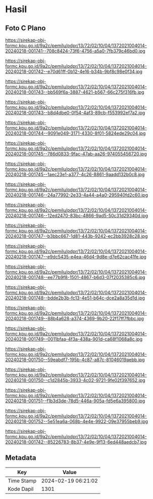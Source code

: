# Hasil

## Foto C Plano

https://sirekap-obj-formc.kpu.go.id/9a2c/pemilu/pdpr/13/72/02/10/04/1372021004014-20240218-001741--708c8424-73f6-4756-a5a0-7fb379c46bd0.jpg

https://sirekap-obj-formc.kpu.go.id/9a2c/pemilu/pdpr/13/72/02/10/04/1372021004014-20240218-001742--e70d61ff-0b12-4e16-b34b-9bf8c98e0f34.jpg

https://sirekap-obj-formc.kpu.go.id/9a2c/pemilu/pdpr/13/72/02/10/04/1372021004014-20240218-001743--bb569f6a-3887-4621-b567-66c275f316fb.jpg

https://sirekap-obj-formc.kpu.go.id/9a2c/pemilu/pdpr/13/72/02/10/04/1372021004014-20240218-001743--b8d4dbe0-0f54-4af3-89cb-f553992ef7a2.jpg

https://sirekap-obj-formc.kpu.go.id/9a2c/pemilu/pdpr/13/72/02/10/04/1372021004014-20240218-001744--9091e049-3171-4330-8f01-5824ede29c04.jpg

https://sirekap-obj-formc.kpu.go.id/9a2c/pemilu/pdpr/13/72/02/10/04/1372021004014-20240218-001745--786d0833-9fac-47ab-aa26-974055456720.jpg

https://sirekap-obj-formc.kpu.go.id/9a2c/pemilu/pdpr/13/72/02/10/04/1372021004014-20240218-001745--1aec23e1-a377-4c26-8861-9aadd132b0c8.jpg

https://sirekap-obj-formc.kpu.go.id/9a2c/pemilu/pdpr/13/72/02/10/04/1372021004014-20240218-001746--24a77992-2e33-4a44-a4a0-295940fd2c60.jpg

https://sirekap-obj-formc.kpu.go.id/9a2c/pemilu/pdpr/13/72/02/10/04/1372021004014-20240218-001746--12ed2470-83bc-4866-9ad5-50c31d29340d.jpg

https://sirekap-obj-formc.kpu.go.id/9a2c/pemilu/pdpr/13/72/02/10/04/1372021004014-20240218-001747--b3bbc667-1d81-443b-9242-ec2bb3928c28.jpg

https://sirekap-obj-formc.kpu.go.id/9a2c/pemilu/pdpr/13/72/02/10/04/1372021004014-20240218-001747--e9dc5435-e4ea-46d4-9d8e-d7e62cac41fe.jpg

https://sirekap-obj-formc.kpu.go.id/9a2c/pemilu/pdpr/13/72/02/10/04/1372021004014-20240218-001748--ee77b9f8-1501-4867-b6d3-07f2035385c6.jpg

https://sirekap-obj-formc.kpu.go.id/9a2c/pemilu/pdpr/13/72/02/10/04/1372021004014-20240218-001748--bdde2b3b-fc13-4e51-b64c-dce2a8a35d1d.jpg

https://sirekap-obj-formc.kpu.go.id/9a2c/pemilu/pdpr/13/72/02/10/04/1372021004014-20240218-001749--88b4a628-a374-4369-9b20-22f17ff7fbbc.jpg

https://sirekap-obj-formc.kpu.go.id/9a2c/pemilu/pdpr/13/72/02/10/04/1372021004014-20240218-001749--0011bfaa-4f3a-438a-901d-ca68f1068a8c.jpg

https://sirekap-obj-formc.kpu.go.id/9a2c/pemilu/pdpr/13/72/02/10/04/1372021004014-20240218-001750--59eabdf7-195b-4c87-a87c-81046019aebb.jpg

https://sirekap-obj-formc.kpu.go.id/9a2c/pemilu/pdpr/13/72/02/10/04/1372021004014-20240218-001750--c1d2845b-3933-4c02-9721-9fe02f397652.jpg

https://sirekap-obj-formc.kpu.go.id/9a2c/pemilu/pdpr/13/72/02/10/04/1372021004014-20240218-001751--f1b3d3de-78d5-446a-905a-fd5e6a395800.jpg

https://sirekap-obj-formc.kpu.go.id/9a2c/pemilu/pdpr/13/72/02/10/04/1372021004014-20240218-001752--5e51ea6a-068b-4e4e-9922-09e37955beb9.jpg

https://sirekap-obj-formc.kpu.go.id/9a2c/pemilu/pdpr/13/72/02/10/04/1372021004014-20240218-001742--85226783-8b37-4e9e-9f13-6ed448aedcb7.jpg


## Metadata

| Key        | Value               |
| ---------- | ------------------- |
| Time Stamp | 2024-02-19 06:21:02 |
| Kode Dapil | 1301                |



